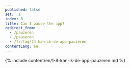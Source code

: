 ```yaml
---
published: false
set:  1
index: 8
title: Can I pause the app?
redirect_from: 
  - /pauzeren
  - /pauseren
  - /fr/faq/24-kan-ik-de-app-pauzeren
contentLang: en
---
```

{% include content/en/1-8-kan-ik-de-app-pauzeren.md %}
